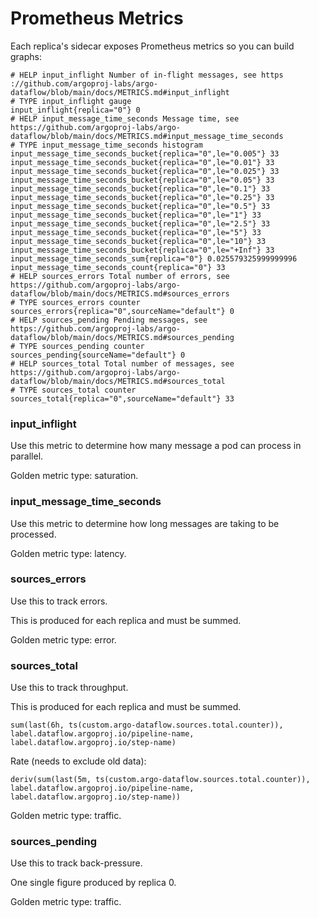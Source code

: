 # Prometheus Metrics

Each replica's sidecar exposes Prometheus metrics so you can build graphs:

```
# HELP input_inflight Number of in-flight messages, see https
://github.com/argoproj-labs/argo-dataflow/blob/main/docs/METRICS.md#input_inflight
# TYPE input_inflight gauge
input_inflight{replica="0"} 0
# HELP input_message_time_seconds Message time, see https://github.com/argoproj-labs/argo-dataflow/blob/main/docs/METRICS.md#input_message_time_seconds
# TYPE input_message_time_seconds histogram
input_message_time_seconds_bucket{replica="0",le="0.005"} 33
input_message_time_seconds_bucket{replica="0",le="0.01"} 33
input_message_time_seconds_bucket{replica="0",le="0.025"} 33
input_message_time_seconds_bucket{replica="0",le="0.05"} 33
input_message_time_seconds_bucket{replica="0",le="0.1"} 33
input_message_time_seconds_bucket{replica="0",le="0.25"} 33
input_message_time_seconds_bucket{replica="0",le="0.5"} 33
input_message_time_seconds_bucket{replica="0",le="1"} 33
input_message_time_seconds_bucket{replica="0",le="2.5"} 33
input_message_time_seconds_bucket{replica="0",le="5"} 33
input_message_time_seconds_bucket{replica="0",le="10"} 33
input_message_time_seconds_bucket{replica="0",le="+Inf"} 33
input_message_time_seconds_sum{replica="0"} 0.025579325999999996
input_message_time_seconds_count{replica="0"} 33
# HELP sources_errors Total number of errors, see https://github.com/argoproj-labs/argo-dataflow/blob/main/docs/METRICS.md#sources_errors
# TYPE sources_errors counter
sources_errors{replica="0",sourceName="default"} 0
# HELP sources_pending Pending messages, see https://github.com/argoproj-labs/argo-dataflow/blob/main/docs/METRICS.md#sources_pending
# TYPE sources_pending counter
sources_pending{sourceName="default"} 0
# HELP sources_total Total number of messages, see https://github.com/argoproj-labs/argo-dataflow/blob/main/docs/METRICS.md#sources_total
# TYPE sources_total counter
sources_total{replica="0",sourceName="default"} 33
```

### input_inflight

Use this metric to determine how many message a pod can process in parallel.

Golden metric type: saturation.

### input_message_time_seconds

Use this metric to determine how long messages are taking to be processed.

Golden metric type: latency.

### sources_errors

Use this to track errors.

This is produced for each replica and must be summed.

Golden metric type: error.

### sources_total

Use this to track throughput. 

This is produced for each replica and must be summed.

```
sum(last(6h, ts(custom.argo-dataflow.sources.total.counter)), label.dataflow.argoproj.io/pipeline-name, label.dataflow.argoproj.io/step-name)
```

Rate (needs to exclude old data): 

```
deriv(sum(last(5m, ts(custom.argo-dataflow.sources.total.counter)), label.dataflow.argoproj.io/pipeline-name, label.dataflow.argoproj.io/step-name))
```

Golden metric type: traffic.

### sources_pending

Use this to track back-pressure.

One single figure produced by replica 0.

Golden metric type: traffic.